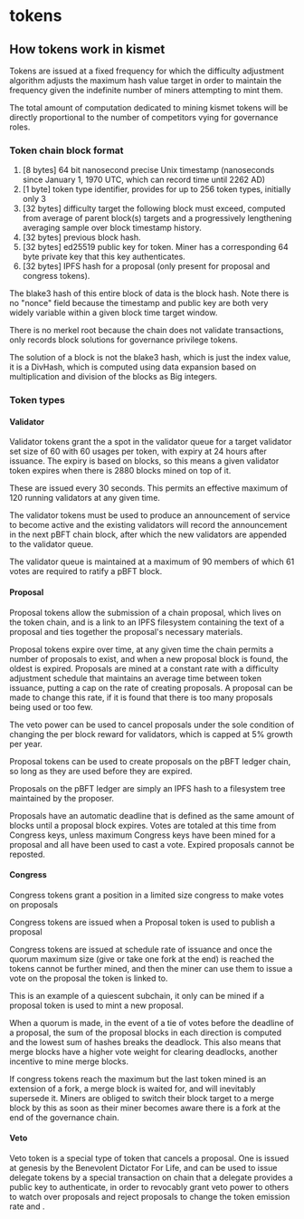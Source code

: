 # tokens

## How tokens work in kismet

Tokens are issued at a fixed frequency for which the difficulty adjustment algorithm adjusts the maximum hash value target in order to maintain the frequency given the indefinite number of miners attempting to mint them.

The total amount of computation dedicated to mining kismet tokens will be directly proportional to the number of competitors vying for governance roles.

### Token chain block format

1. [8 bytes] 64 bit nanosecond precise Unix timestamp (nanoseconds since January 1, 1970 UTC, which can record time until 2262 AD)
2. [1 byte] token type identifier, provides for up to 256 token types, initially only 3
3. [32 bytes] difficulty target the following block must exceed, computed from average of parent block(s) targets and a progressively lengthening averaging sample over block timestamp history.
4. [32 bytes] previous block hash. 
5. [32 bytes] ed25519 public key for token. Miner has a corresponding 64 byte private key that this key authenticates.
6. [32 bytes] IPFS hash for a proposal (only present for proposal and congress tokens).

The blake3 hash of this entire block of data is the block hash. Note there is no "nonce" field because the timestamp and public key are both very widely variable within a given block time target window.

There is no merkel root because the chain does not validate transactions, only records block solutions for governance privilege tokens.

The solution of a block is not the blake3 hash, which is just the index value, it is a DivHash, which is computed using data expansion based on multiplication and division of the blocks as Big integers.

### Token types

#### Validator

Validator tokens grant the a spot in the validator queue for a target validator set size of 60 with 60 usages per token, with expiry at 24 hours after issuance. The expiry is based on blocks, so this means a given validator token expires when there is 2880 blocks mined on top of it. 

These are issued every 30 seconds. This permits an effective maximum of 120 running validators at any given time.

The validator tokens must be used to produce an announcement of service to become active and the existing validators will record the announcement in the next pBFT chain block, after which the new validators are appended to the validator queue.

The validator queue is maintained at a maximum of 90 members of which 61 votes are required to ratify a pBFT block.

#### Proposal

Proposal tokens allow the submission of a chain proposal, which lives on the token chain, and is a link to an IPFS filesystem containing the text of a proposal and ties together the proposal's necessary materials.

Proposal tokens expire over time, at any given time the chain permits a number of proposals to exist, and when a new proposal block is found, the oldest is expired. Proposals are mined at a constant rate with a difficulty adjustment schedule that maintains an average time between token issuance, putting a cap on the rate of creating proposals. A proposal can be made to change this rate, if it is found that there is too many proposals being used or too few.

The veto power can be used to cancel proposals under the sole condition of changing the per block reward for validators, which is capped at 5% growth per year.

Proposal tokens can be used to create proposals on the pBFT ledger chain, so long as they are used before they are expired.

Proposals on the pBFT ledger are simply an IPFS hash to a filesystem tree maintained by the proposer.

Proposals have an automatic deadline that is defined as the same amount of blocks until a proposal block expires. Votes are totaled at this time from Congress keys, unless maximum Congress keys have been mined for a proposal and all have been used to cast a vote. Expired proposals cannot be reposted.

#### Congress

Congress tokens grant a position in a limited size congress to make votes on proposals

Congress tokens are issued when a Proposal token is used to publish a proposal

Congress tokens are issued at schedule rate of issuance and once the quorum maximum size (give or take one fork at the end) is reached the tokens cannot be further mined, and then the miner can use them to issue a vote on the proposal the token is linked to.

This is an example of a quiescent subchain, it only can be mined if a proposal token is used to mint a new proposal. 

When a quorum is made, in the event of a tie of votes before the deadline of a proposal, the sum of the proposal blocks in each direction is computed and the lowest sum of hashes breaks the deadlock. This also means that merge blocks have a higher vote weight for clearing deadlocks, another incentive to mine merge blocks.

If congress tokens reach the maximum but the last token mined is an extension of a fork, a merge block is waited for, and will inevitably supersede it. Miners are obliged to switch their block target to a merge block by this as soon as their miner becomes aware there is a fork at the end of the governance chain.

#### Veto

Veto token is a special type of token that cancels a proposal. One is issued at genesis by the Benevolent Dictator For Life, and can be used to issue delegate tokens by a special transaction on chain that a delegate provides a public key to authenticate, in order to revocably grant veto power to others to watch over proposals and reject proposals to change the token emission rate and .
